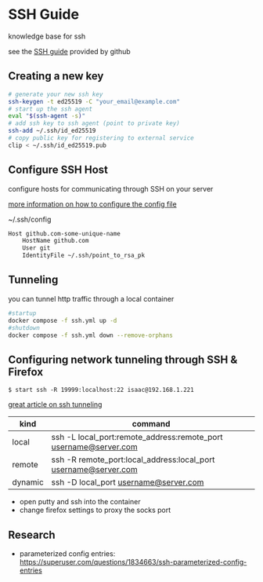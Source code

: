 # SSH Guide

knowledge base for ssh

see the [SSH guide](https://docs.github.com/en/authentication/connecting-to-github-with-ssh/about-ssh) provided by github

## Creating a new key

```bash
# generate your new ssh key
ssh-keygen -t ed25519 -C "your_email@example.com"
# start up the ssh agent
eval "$(ssh-agent -s)"
# add ssh key to ssh agent (point to private key)
ssh-add ~/.ssh/id_ed25519
# copy public key for registering to external service
clip < ~/.ssh/id_ed25519.pub
```

## Configure SSH Host

configure hosts for communicating through SSH on your server 

[more information on how to configure the config file](https://linux.die.net/man/5/ssh_config)

~/.ssh/config
```txt
Host github.com-some-unique-name
    HostName github.com
    User git
    IdentityFile ~/.ssh/point_to_rsa_pk
```

## Tunneling

you can tunnel http traffic through a local container

```bash
#startup
docker compose -f ssh.yml up -d
#shutdown
docker compose -f ssh.yml down --remove-orphans
```

## Configuring network tunneling through SSH & Firefox

```
$ start ssh -R 19999:localhost:22 isaac@192.168.1.221
```

[great article on ssh tunneling](https://www.howtogeek.com/168145/how-to-use-ssh-tunneling/)

| kind    | command                                                          |
| ------- | ---------------------------------------------------------------- |
| local   | ssh -L local_port:remote_address:remote_port username@server.com |
| remote  | ssh -R remote_port:local_address:local_port username@server.com  |
| dynamic | ssh -D local_port username@server.com                            |

- open putty and ssh into the container
- change firefox settings to proxy the socks port

## Research

- parameterized config entries: https://superuser.com/questions/1834663/ssh-parameterized-config-entries